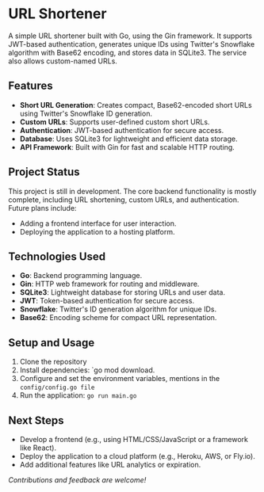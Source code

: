 # URL Shortener

A simple URL shortener built with Go, using the Gin framework. It supports JWT-based authentication, generates unique IDs using Twitter's Snowflake algorithm with Base62 encoding, and stores data in SQLite3. The service also allows custom-named URLs.

## Features

- **Short URL Generation**: Creates compact, Base62-encoded short URLs using Twitter's Snowflake ID generation.
- **Custom URLs**: Supports user-defined custom short URLs.
- **Authentication**: JWT-based authentication for secure access.
- **Database**: Uses SQLite3 for lightweight and efficient data storage.
- **API Framework**: Built with Gin for fast and scalable HTTP routing.

## Project Status

This project is still in development. The core backend functionality is mostly complete, including URL shortening, custom URLs, and authentication. Future plans include:

- Adding a frontend interface for user interaction.
- Deploying the application to a hosting platform.

## Technologies Used

- **Go**: Backend programming language.
- **Gin**: HTTP web framework for routing and middleware.
- **SQLite3**: Lightweight database for storing URLs and user data.
- **JWT**: Token-based authentication for secure access.
- **Snowflake**: Twitter's ID generation algorithm for unique IDs.
- **Base62**: Encoding scheme for compact URL representation.

## Setup and Usage

1. Clone the repository
2. Install dependencies: `go mod download.
3. Configure and set the environment variables, mentions in the `config/config.go file`
4. Run the application: `go run main.go`

## Next Steps

- Develop a frontend (e.g., using HTML/CSS/JavaScript or a framework like React).
- Deploy the application to a cloud platform (e.g., Heroku, AWS, or Fly.io).
- Add additional features like URL analytics or expiration.

*Contributions and feedback are welcome!*
